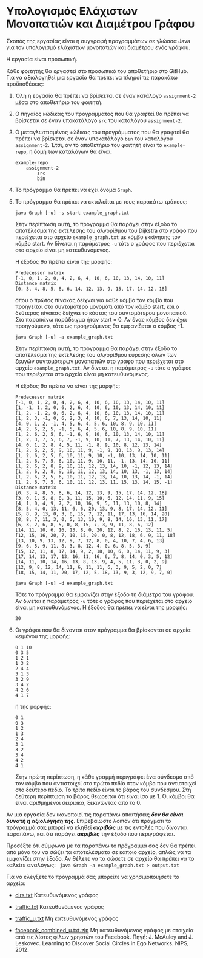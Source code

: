 Υπολογισμός Ελάχιστων Μονοπατιών και Διαμέτρου Γράφου
=====================================================

Σκοπός της εργασίας είναι η συγγραφή προγραμμάτων σε γλώσσα Java για
τον υπολογισμό ελάχιστων μονοπατιών και διαμέτρου ενός γράφου.

Η εργασία είναι προσωπική.

Κάθε φοιτητής θα εργαστεί στο προσωπικό του αποθετήριο στο GitHub. Για
να αξιολογηθεί μια εργασία θα πρέπει να πληροί τις παρακάτω
προϋποθέσεις:

1. Όλη η εργασία θα πρέπει να βρίσκεται σε έναν κατάλογο
  ``assignment-2`` μέσα στο αποθετήριο του φοιτητή.

2. Ο πηγαίος κώδικας του προγράμματος που θα γραφτεί θα πρέπει να βρίσκεται
  σε έναν υποκατάλογο ``src`` του καταλόγου ``assignment-2``.

3. Ο μεταγλωττισμένος κώδικας του προγράμματος που θα γραφτεί θα
  πρέπει να βρίσκεται σε έναν υποκατάλογο ``bin`` του καταλόγου
  ``assignment-2``. Έτσι, αν το αποθετήριο του φοιτητή είναι το
  ``example-repo``, η δομή των καταλόγων θα είναι:
    ```
    example-repo
        assignment-2
            src
            bin
    ```
4. Το πρόγραμμα θα πρέπει να έχει όνομα ``Graph``.

5. Το πρόγραμμα θα πρέπει να εκτελείται με τους παρακάτω τρόπους:
    ``` 
    java Graph [-u] -s start example_graph.txt
    ```

    Στην περίπτωση αυτή, το πρόγραμμα θα παράγει στην έξοδο το αποτέλεσμα
    της εκτέλεσης του αλγορίθμου του Dijkstra στο γράφο που περιέχεται
    στο αρχείο ``example_graph.txt`` με κόμβο εκκίνησης τον κόμβο start.
    Αν δίνεται η παράμετρος ``-u`` τότε ο γράφος που περιέχεται στο αρχείο
    είναι μη κατευθυνόμενος.
    
    Η έξοδος θα πρέπει είναι της μορφής:
     ```
     Predecessor matrix
     [-1, 0, 1, 2, 0, 4, 2, 6, 4, 10, 6, 10, 13, 14, 10, 11]
     Distance matrix
     [0, 3, 4, 8, 5, 8, 6, 14, 12, 13, 9, 15, 17, 14, 12, 18]
     ```
    όπου ο πρώτος πίνακας δείχνει για κάθε κόμβο τον κόμβο που
    προηγείται στο συντομότερο μονομάτι από τον κόμβο start, και ο δεύτερος
    πίνακας δείχνει το κόστος του συντομότερου μονοπατιού. Στο παραπάνω
    παράδειγμα ήταν start = 0. Αν ένας κόμβος δεν έχει προηγούμενο,
    τότε ως προηγούμενος θα εμφανίζεται ο κόμβος -1.
     
    ``` 
    java Graph [-u] -a example_graph.txt
    ```
    Στην περίπτωση αυτή, το πρόγραμμα θα παράγει στην έξοδο το αποτέλεσμα
    της εκτέλεσης του αλγορίθμου εύρεσης όλων των ζευγών συντομότερων
    μονοπατιών στο γράφο που περιέχεται στο αρχείο ``example_graph.txt``.
    Αν δίνεται η παράμετρος ``-u`` τότε ο γράφος που περιέχεται στο αρχείο
    είναι μη κατευθυνόμενος.
    
    Η έξοδος θα πρέπει να είναι της μορφής:
     ```
     Predecessor matrix
     [-1, 0, 1, 2, 0, 4, 2, 6, 4, 10, 6, 10, 13, 14, 10, 11]
     [1, -1, 1, 2, 0, 6, 2, 6, 4, 10, 6, 10, 13, 14, 10, 11]
     [1, 2, -1, 2, 0, 6, 2, 6, 4, 10, 6, 10, 13, 14, 10, 11]
     [1, 2, 3, -1, 0, 6, 2, 3, 4, 10, 6, 7, 13, 14, 10, 11]
     [4, 0, 1, 2, -1, 4, 5, 6, 4, 5, 6, 10, 8, 9, 10, 11]
     [4, 2, 6, 2, 5, -1, 5, 6, 4, 5, 6, 10, 8, 9, 10, 11]
     [1, 2, 6, 2, 5, 6, -1, 6, 9, 10, 6, 10, 13, 14, 10, 11]
     [1, 2, 3, 7, 5, 6, 7, -1, 9, 10, 11, 7, 13, 14, 10, 11]
     [4, 0, 1, 2, 8, 4, 5, 11, -1, 8, 9, 10, 8, 12, 13, 14]
     [1, 2, 6, 2, 5, 9, 10, 11, 9, -1, 9, 10, 13, 9, 13, 14]
     [1, 2, 6, 2, 5, 6, 10, 11, 9, 10, -1, 10, 13, 14, 10, 11]
     [1, 2, 6, 7, 5, 6, 10, 11, 9, 10, 11, -1, 13, 14, 10, 11]
     [1, 2, 6, 2, 8, 9, 10, 11, 12, 13, 14, 10, -1, 12, 13, 14]
     [1, 2, 6, 2, 8, 9, 10, 11, 12, 13, 14, 10, 13, -1, 13, 14]
     [1, 2, 6, 2, 5, 6, 10, 11, 12, 13, 14, 10, 13, 14, -1, 14]
     [1, 2, 6, 7, 5, 6, 10, 11, 12, 13, 11, 15, 13, 14, 15, -1]
     Distance matrix
     [0, 3, 4, 8, 5, 8, 6, 14, 12, 13, 9, 15, 17, 14, 12, 18]
     [3, 0, 1, 5, 8, 8, 3, 11, 15, 10, 6, 12, 14, 11, 9, 15]
     [4, 1, 0, 4, 9, 7, 2, 10, 16, 9, 5, 11, 13, 10, 8, 14]
     [8, 5, 4, 0, 13, 11, 6, 6, 20, 13, 9, 8, 17, 14, 12, 11]
     [5, 8, 9, 13, 0, 3, 8, 16, 7, 12, 11, 17, 13, 16, 14, 20]
     [8, 8, 7, 11, 3, 0, 5, 13, 10, 9, 8, 14, 16, 13, 11, 17]
     [6, 3, 2, 6, 8, 5, 0, 8, 15, 7, 3, 9, 11, 8, 6, 12]
     [14, 11, 10, 6, 16, 13, 8, 0, 20, 12, 8, 2, 16, 13, 11, 5]
     [12, 15, 16, 20, 7, 10, 15, 20, 0, 8, 12, 18, 6, 9, 11, 18]
     [13, 10, 9, 13, 12, 9, 7, 12, 8, 0, 4, 10, 7, 4, 6, 13]
     [9, 6, 5, 9, 11, 8, 3, 8, 12, 4, 0, 6, 8, 5, 3, 9]
     [15, 12, 11, 8, 17, 14, 9, 2, 18, 10, 6, 0, 14, 11, 9, 3]
     [17, 14, 13, 17, 13, 16, 11, 16, 6, 7, 8, 14, 0, 3, 5, 12]
     [14, 11, 10, 14, 16, 13, 8, 13, 9, 4, 5, 11, 3, 0, 2, 9]
     [12, 9, 8, 12, 14, 11, 6, 11, 11, 6, 3, 9, 5, 2, 0, 7]
     [18, 15, 14, 11, 20, 17, 12, 5, 18, 13, 9, 3, 12, 9, 7, 0]
     ```
     
    ``` 
    java Graph [-u] -d example_graph.txt
    ```
    Τότε το πρόγραμμα θα εμφανίζει στην έξοδο τη διάμετρο του γράφου.
    Αν δίνεται η παράμετρος ``-u`` τότε ο γράφος που περιέχεται στο αρχείο
    είναι μη κατευθυνόμενος. Η έξοδος θα πρέπει να είναι της μορφής:
    ```
    20
    ```
    
6. Οι γράφοι που θα δίνονται στον πρόγραμμα θα βρίσκονται σε αρχεία κειμένου
   της μορφής:
   ```
   0 1 10
   0 3 5
   1 2 1
   1 3 2
   2 4 4
   3 1 3
   3 2 9
   3 4 2
   4 2 6
   4 1 7
   ```
   ή της μορφής:
   ```
   0 1
   0 3
   1 2
   1 3
   2 4
   3 1
   3 2
   3 4
   4 2
   4 1
   ```
   Στην πρώτη περίπτωση, η κάθε γραμμή περιγράφει ένα σύνδεσμο από τον κόμβο
   που αντιστοιχεί στο πρώτο πεδίο στον κόμβο που αντιστοιχεί στο δεύτερο
   πεδίο. Το τρίτο πεδίο είναι το βάρος του συνδέσμου. Στη δεύτερη περίπτωση
   το βάρος θεωρείται ότι είναι ίσο με 1. Οι κόμβοι θα είναι αριθμημένοι
   σειριακά, ξεκινώντας από το 0.
   
Αν μια εργασία δεν ικανοποιεί τις παραπάνω απαιτήσεις ***δεν θα είναι
δυνατή η αξιολόγησή της***. Επιβεβαιώστε λοιπόν ότι πράγματι το
πρόγραμμά σας μπορεί να κληθεί ***ακριβώς*** με τις εντολές που δίνονται
παραπάνω, και ότι παράγει ***ακριβώς*** την έξοδο που περιγράφεται.

Προσέξτε ότι σύμφωνα με τα παραπάνω το πρόγραμμά σας δεν θα πρέπει από μόνο
του να σώζει τα αποτελέσματα σε κάποιο αρχείο, απλώς να τα εμφανίζει στην
έξοδο. Αν θέλετε να τα σώσετε σε αρχείο θα πρέπει να το καλείτε αναλόγως:
    ``` 
    java Graph -a example_graph.txt > output.txt
    ```

Για να ελέγξετε το πρόγραμμά σας μπορείτε να χρησιμοποιήσετε τα αρχεία:

* [clrs.txt](https://github.com/dmst-algorithms-course/assigmnent-2/blob/master/clrs.txt)
  Κατευθυνόμενος γράφος

* [traffic.txt](https://github.com/dmst-algorithms-course/assigmnent-2/blob/master/traffic.txt)
  Κατευθυνόμενος γράφος

* [traffic_u.txt](https://github.com/dmst-algorithms-course/assigmnent-2/blob/master/traffic_u.txt)
  Μη κατευθυνόμενος γράφος

* [facebook_combined_u.txt.zip](https://github.com/dmst-algorithms-course/assigmnent-2/blob/master/facebook_compined.txt.zip)
  Μη κατευθυνόμενος γράφος με στοιχεία από τις λίστες φίλων χρηστών του
  Facebook. Πηγή: J. McAuley and J. Leskovec.
  Learning to Discover Social Circles in Ego Networks. NIPS, 2012.
